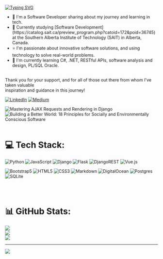 [![Typing SVG](https://readme-typing-svg.demolab.com?font=Fira+Code&weight=500&size=23&pause=1000&color=29F7AD&random=false&width=447&lines=Hi!+I'm+David;Welcome+to+my+GitHub+profile!;Feel+free+to+browse+around+%3DD)](https://git.io/typing-svg)
<ul>
<li>🔭 I'm a Software Developer sharing about my journey and learning in tech.</li>
<li>🏫 Currently studying [Software Development](https://catalog.sait.ca/preview_program.php?catoid=172&poid=36745) at the Southern Alberta Institute of Technology (SAIT) in Alberta, Canada.</li>
<li>⭐ I'm passionate about innovative software solutions, and using technology to solve real-world problems.</li>
<li>🌱 I'm currently learning C#, .NET, RESTful APIs, software analysis and design, PL/SQL Oracle.</li>
</ul>
<br>Thank you for your support, and for all of those out there from whom I've taken valuable<br>inspiration and guidance in this journey! <br>

[![LinkedIn](https://img.shields.io/badge/LinkedIn-%230077B5.svg?logo=linkedin&logoColor=white)](https://www.linkedin.com/in/david-palacios-9077a2223/)
[![Medium](https://img.shields.io/badge/Medium-12100E?style=for-the-badge&logo=medium&logoColor=white)](https://medium.com/@davidpal3c)

![Mastering AJAX Requests and Rendering in Django](https://awstip.com/mastering-ajax-requests-and-rendering-in-django-3a0498c9fdfa) <br>
![Building a Better World: 18 Principles for Socially and Environmentally Conscious Software](https://medium.com/@davidpal3c/building-a-better-world-18-principles-for-socially-and-environmentally-conscious-software-d9b989ca6ee1)
<br><br>

# 💻 Tech Stack:
![Python](https://img.shields.io/badge/python-3670A0?style=for-the-badge&logo=python&logoColor=ffdd54) 
![JavaScript](https://img.shields.io/badge/javascript-%23323330.svg?style=for-the-badge&logo=javascript&logoColor=%23F7DF1E) 
![Django](https://img.shields.io/badge/django-%23092E20.svg?style=for-the-badge&logo=django&logoColor=white) 
![Flask](https://img.shields.io/badge/flask-%23000.svg?style=for-the-badge&logo=flask&logoColor=white) 
![DjangoREST](https://img.shields.io/badge/DJANGO-REST-ff1709?style=for-the-badge&logo=django&logoColor=white&color=ff1709&labelColor=gray) 
![Vue.js](https://img.shields.io/badge/vuejs-%2335495e.svg?style=for-the-badge&logo=vuedotjs&logoColor=%234FC08D) 
<!--
![NPM](https://img.shields.io/badge/NPM-%23CB3837.svg?style=for-the-badge&logo=npm&logoColor=white) 
![React](https://img.shields.io/badge/react-%2320232a.svg?style=for-the-badge&logo=react&logoColor=%2361DAFB) 
![NodeJS](https://img.shields.io/badge/node.js-6DA55F?style=for-the-badge&logo=node.js&logoColor=white) 
![Jinja](https://img.shields.io/badge/jinja-white.svg?style=for-the-badge&logo=jinja&logoColor=black) 

-->
![Bootstrap5](https://img.shields.io/badge/bootstrap-%238511FA.svg?style=for-the-badge&logo=bootstrap&logoColor=white) 
![HTML5](https://img.shields.io/badge/html5-%23E34F26.svg?style=for-the-badge&logo=html5&logoColor=white) 
![CSS3](https://img.shields.io/badge/css3-%231572B6.svg?style=for-the-badge&logo=css3&logoColor=white) 
![Markdown](https://img.shields.io/badge/markdown-%23000000.svg?style=for-the-badge&logo=markdown&logoColor=white) 
![DigitalOcean](https://img.shields.io/badge/DigitalOcean-%230167ff.svg?style=for-the-badge&logo=digitalOcean&logoColor=white) 
![Postgres](https://img.shields.io/badge/postgres-%23316192.svg?style=for-the-badge&logo=postgresql&logoColor=white) 
![SQLite](https://img.shields.io/badge/sqlite-%2307405e.svg?style=for-the-badge&logo=sqlite&logoColor=white) 
<!--
![Adobe Creative Cloud](https://img.shields.io/badge/Adobe%20Creative%20Cloud-DA1F26.svg?style=for-the-badge&logo=Adobe%20Creative%20Cloud&logoColor=white) 
-->
<br><br>
# 📊 GitHub Stats:
![](https://github-readme-stats.vercel.app/api?username=davidpal3c&theme=transparent&hide_border=false&include_all_commits=true&count_private=true)<br/> 
![](https://github-readme-streak-stats.herokuapp.com/?user=davidpal3c&theme=transparent&hide_border=false)<br/>
![](https://github-readme-stats.vercel.app/api/top-langs/?username=davidpal3c&theme=transparent&hide_border=false&include_all_commits=true&count_private=true&layout=compact)

---
[![](https://visitcount.itsvg.in/api?id=davidpal3c&icon=0&color=0)](https://visitcount.itsvg.in)
  

